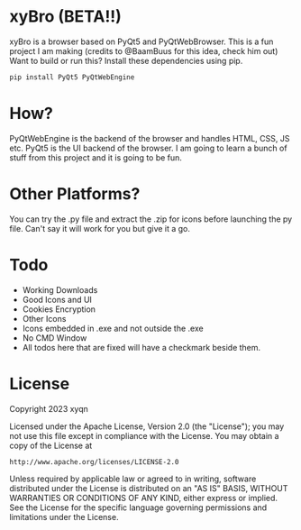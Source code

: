 # xyBro (BETA!!)
xyBro is a browser based on PyQt5 and PyQtWebBrowser.
This is a fun project I am making (credits to @BaamBuus for this idea, check him out)
Want to build or run this? Install these dependencies using pip.
```python
pip install PyQt5 PyQtWebEngine
```
# How?
PyQtWebEngine is the backend of the browser and handles HTML, CSS, JS etc. 
PyQt5 is the UI backend of the browser. I am going to learn a bunch of 
stuff from this project and it is going to be fun.
# Other Platforms?
You can try the .py file and extract the .zip for icons before launching
the py file. Can't say it will work for you but give it a go.
# Todo
- Working Downloads
- Good Icons and UI
- Cookies Encryption 
- Other Icons
- Icons embedded in .exe and not outside the .exe
- No CMD Window
- All todos here that are fixed will have a checkmark beside them.
# License
Copyright 2023 xyqn

Licensed under the Apache License, Version 2.0 (the "License");
you may not use this file except in compliance with the License.
You may obtain a copy of the License at

    http://www.apache.org/licenses/LICENSE-2.0

Unless required by applicable law or agreed to in writing, software
distributed under the License is distributed on an "AS IS" BASIS,
WITHOUT WARRANTIES OR CONDITIONS OF ANY KIND, either express or implied.
See the License for the specific language governing permissions and
limitations under the License.
